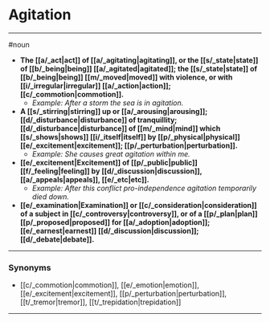 # Agitation
---
#noun
- **The [[a/_act|act]] of [[a/_agitating|agitating]], or the [[s/_state|state]] of [[b/_being|being]] [[a/_agitated|agitated]]; the [[s/_state|state]] of [[b/_being|being]] [[m/_moved|moved]] with violence, or with [[i/_irregular|irregular]] [[a/_action|action]]; [[c/_commotion|commotion]].**
	- _Example: After a storm the sea is in agitation._
- **A [[s/_stirring|stirring]] up or [[a/_arousing|arousing]]; [[d/_disturbance|disturbance]] of tranquillity; [[d/_disturbance|disturbance]] of [[m/_mind|mind]] which [[s/_shows|shows]] [[i/_itself|itself]] by [[p/_physical|physical]] [[e/_excitement|excitement]]; [[p/_perturbation|perturbation]].**
	- _Example: She causes great agitation within me._
- **[[e/_excitement|Excitement]] of [[p/_public|public]] [[f/_feeling|feeling]] by [[d/_discussion|discussion]], [[a/_appeals|appeals]], [[e/_etc|etc]].**
	- _Example: After this conflict pro-independence agitation temporarily died down._
- **[[e/_examination|Examination]] or [[c/_consideration|consideration]] of a subject in [[c/_controversy|controversy]], or of a [[p/_plan|plan]] [[p/_proposed|proposed]] for [[a/_adoption|adoption]]; [[e/_earnest|earnest]] [[d/_discussion|discussion]]; [[d/_debate|debate]].**
---
### Synonyms
- [[c/_commotion|commotion]], [[e/_emotion|emotion]], [[e/_excitement|excitement]], [[p/_perturbation|perturbation]], [[t/_tremor|tremor]], [[t/_trepidation|trepidation]]
---
